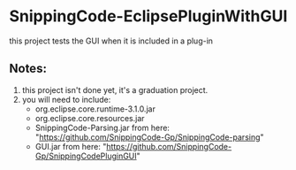 # SnippingCode-EclipsePluginWithGUI
this project tests the GUI when it is included in a plug-in


## Notes:
1. this project isn't done yet, it's a graduation project.
2. you will need to include: 
	* org.eclipse.core.runtime-3.1.0.jar
	* org.eclipse.core.resources.jar
	* SnippingCode-Parsing.jar from here: "https://github.com/SnippingCode-Gp/SnippingCode-parsing"
	* GUI.jar from here: "https://github.com/SnippingCode-Gp/SnippingCodePluginGUI"

